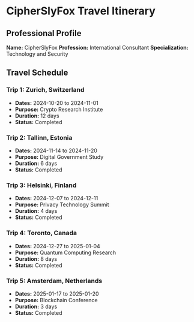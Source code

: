 # CipherSlyFox Travel Itinerary

## Professional Profile
**Name:** CipherSlyFox
**Profession:** International Consultant
**Specialization:** Technology and Security

## Travel Schedule

### Trip 1: Zurich, Switzerland
- **Dates:** 2024-10-20 to 2024-11-01
- **Purpose:** Crypto Research Institute
- **Duration:** 12 days
- **Status:** Completed

### Trip 2: Tallinn, Estonia
- **Dates:** 2024-11-14 to 2024-11-20
- **Purpose:** Digital Government Study
- **Duration:** 6 days
- **Status:** Completed

### Trip 3: Helsinki, Finland
- **Dates:** 2024-12-07 to 2024-12-11
- **Purpose:** Privacy Technology Summit
- **Duration:** 4 days
- **Status:** Completed

### Trip 4: Toronto, Canada
- **Dates:** 2024-12-27 to 2025-01-04
- **Purpose:** Quantum Computing Research
- **Duration:** 8 days
- **Status:** Completed

### Trip 5: Amsterdam, Netherlands
- **Dates:** 2025-01-17 to 2025-01-20
- **Purpose:** Blockchain Conference
- **Duration:** 3 days
- **Status:** Completed

